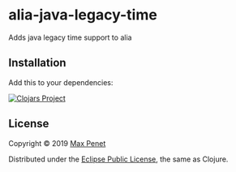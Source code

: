 # alia-java-legacy-time

Adds java legacy time support to alia

## Installation

Add this to your dependencies:

[![Clojars Project](https://img.shields.io/clojars/v/cc.qbits/alia-java-legacy-time.svg)](https://clojars.org/cc.qbits/alia-java-legacy-time)

## License

Copyright © 2019 [Max Penet](http://twitter.com/mpenet)

Distributed under the
[Eclipse Public License](http://www.eclipse.org/legal/epl-v10.html),
the same as Clojure.
